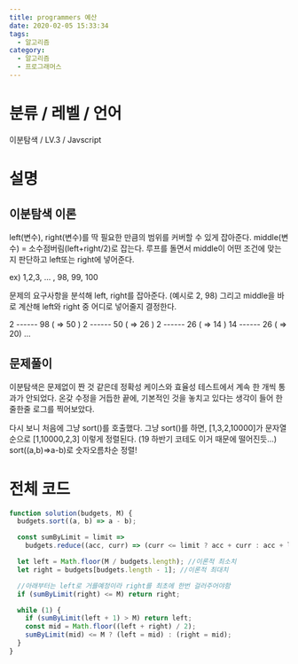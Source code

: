 ```yaml
---
title: programmers 예산
date: 2020-02-05 15:33:34
tags:
  - 알고리즘
category:
  - 알고리즘
  - 프로그래머스
---
```


# 분류 / 레벨 / 언어

이분탐색 / LV.3 / Javscript

# 설명

## 이분탐색 이론

left(변수), right(변수)를 딱 필요한 만큼의 범위를 커버할 수 있게 잡아준다.
middle(변수) = 소수점버림(left+right/2)로 잡는다.
루프를 돌면서 middle이 어떤 조건에 맞는지 판단하고 left또는 right에 넣어준다.

ex)
1,2,3, ... , 98, 99, 100

문제의 요구사항을 분석해 left, right를 잡아준다. (예시로 2, 98)
그리고 middle을 바로 계산해 left와 right 중 어디로 넣어줄지 결정한다.

2 ------ 98 ( => 50 )
2 ------ 50 ( => 26 )
2 ------ 26 ( => 14 )
14 ------ 26 ( => 20)
...

## 문제풀이

이분탐색은 문제없이 짠 것 같은데
정확성 케이스와 효율성 테스트에서 계속 한 개씩 통과가 안되었다.
온갖 수정을 거듭한 끝에, 기본적인 것을 놓치고 있다는 생각이 들어 한줄한줄 로그를 찍어보았다.

다시 보니 처음에 그냥 sort()를 호출했다.
그냥 sort()를 하면, [1,3,2,10000]가 문자열 순으로 [1,10000,2,3] 이렇게 정렬된다.
(19 하반기 코테도 이거 때문에 떨어진듯...)
sort((a,b)=>a-b)로 숫자오름차순 정렬!

# 전체 코드

```javascript
function solution(budgets, M) {
  budgets.sort((a, b) => a - b);

  const sumByLimit = limit =>
    budgets.reduce((acc, curr) => (curr <= limit ? acc + curr : acc + limit));

  let left = Math.floor(M / budgets.length); //이론적 최소치
  let right = budgets[budgets.length - 1]; //이론적 최대치

  //아래부터는 left로 거를예정이라 right를 최초에 한번 걸러주어야함
  if (sumByLimit(right) <= M) return right;

  while (1) {
    if (sumByLimit(left + 1) > M) return left;
    const mid = Math.floor((left + right) / 2);
    sumByLimit(mid) <= M ? (left = mid) : (right = mid);
  }
}
```
